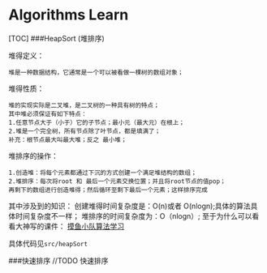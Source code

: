 
# Algorithms Learn
[TOC]
###HeapSort (堆排序)

堆得定义：
```
堆是一种数据结构，它通常是一个可以被看做一棵树的数组对象；
```

堆得性质：
```
堆的实现实际是二叉堆，是二叉树的一种具有树的特点；
其中堆必须保证有如下特点：
1.任意节点大于（小于）它的子节点；最小元（最大元）在根上；
2.堆是一个完全树，所有节点除了叶节点，都是填满了；
补充：根节点最大叫最大堆；反之 最小堆；
```
堆排序的操作：

```
1.创造堆：将每个元素都通过下沉的方式创建一个满足堆结构的数组；
2.堆排序：每次将root 和 最后一个元素交换位置；并且将root节点的值pop；
再剩下的数组进行创造堆得；然后循环至剩下最后一个元素；这样排序完成
```

其中涉及到的知识：
创建堆得时间复杂度是：O(n)或者 O(nlogn);具体的算法具体时间复杂度不一样；
堆排序的时间复杂度为：O（nlogn）;
至于为什么可以看看大神写的课件：
[摸鱼小队算法学习](https://github.com/AlgorithmClub/Algorithms/blob/master/lectures/lecture1.ipynb)

具体代码见```src/heapSort```

###快速排序
//TODO 快速排序




